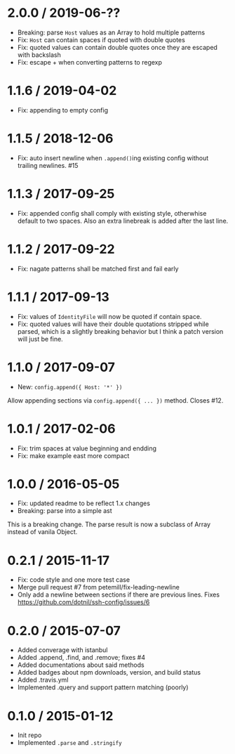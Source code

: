 2.0.0 / 2019-06-??
==================

 * Breaking: parse `Host` values as an Array to hold multiple patterns
 * Fix: `Host` can contain spaces if quoted with double quotes
 * Fix: quoted values can contain double quotes once they are escaped with backslash
 * Fix: escape + when converting patterns to regexp


1.1.6 / 2019-04-02
==================

 * Fix: appending to empty config


1.1.5 / 2018-12-06
==================

 * Fix: auto insert newline when `.append()`ing existing config without trailing newlines. #15


1.1.3 / 2017-09-25
==================

 * Fix: appended config shall comply with existing style, otherwhise default to two spaces. Also an extra linebreak is added after the last line.


1.1.2 / 2017-09-22
==================

 * Fix: nagate patterns shall be matched first and fail early


1.1.1 / 2017-09-13
==================

 * Fix: values of `IdentityFile` will now be quoted if contain space.
 * Fix: quoted values will have their double quotations stripped while parsed, which is a slightly breaking behavior but I think a patch version will just be fine.


1.1.0 / 2017-09-07
==================

 * New: `config.append({ Host: '*' })`

Allow appending sections via `config.append({ ... })` method. Closes #12.


1.0.1 / 2017-02-06
==================

 * Fix: trim spaces at value beginning and endding
 * Fix: make example east more compact


1.0.0 / 2016-05-05
==================

 * Fix: updated readme to be reflect 1.x changes
 * Breaking: parse into a simple ast

This is a breaking change. The parse result is now a subclass of Array instead of vanila Object.


0.2.1 / 2015-11-17
==================

 * Fix: code style and one more test case
 * Merge pull request #7 from petemill/fix-leading-newline
 * Only add a newline between sections if there are previous lines. Fixes https://github.com/dotnil/ssh-config/issues/6


0.2.0 / 2015-07-07
==================

 * Added converage with istanbul
 * Added .append, .find, and .remove; fixes #4
 * Added documentations about said methods
 * Added badges about npm downloads, version, and build status
 * Added .travis.yml
 * Implemented .query and support pattern matching (poorly)


0.1.0 / 2015-01-12
==================

 * Init repo
 * Implemented `.parse` and `.stringify`


